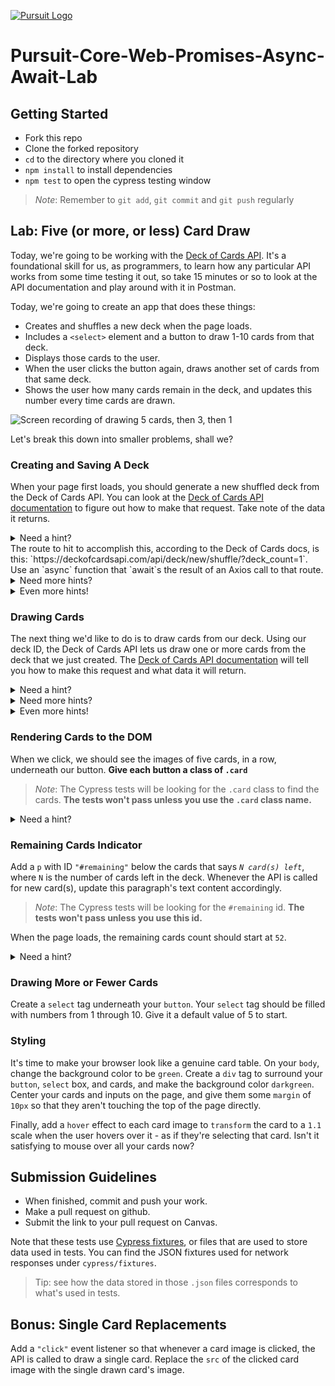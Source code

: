 [![Pursuit Logo](https://avatars1.githubusercontent.com/u/5825944?s=200&v=4)](https://pursuit.org)

# Pursuit-Core-Web-Promises-Async-Await-Lab

## Getting Started

- Fork this repo
- Clone the forked repository
- `cd` to the directory where you cloned it
- `npm install` to install dependencies
- `npm test` to open the cypress testing window

> _Note_: Remember to `git add`, `git commit` and `git push` regularly

## Lab: Five (or more, or less) Card Draw

Today, we're going to be working with the [Deck of Cards API](https://deckofcardsapi.com/).
It's a foundational skill for us, as programmers, to learn how any particular API works from some time testing it out, so take 15 minutes or so to look at the API documentation and play around with it in Postman.

Today, we're going to create an app that does these things:

- Creates and shuffles a new deck when the page loads.
- Includes a `<select>` element and a button to draw 1-10 cards from that deck.
- Displays those cards to the user.
- When the user clicks the button again, draws another set of cards from that same deck.
- Shows the user how many cards remain in the deck, and updates this number every time cards are drawn.

![Screen recording of drawing 5 cards, then 3, then 1](https://user-images.githubusercontent.com/3335181/110704658-46b7f980-81c3-11eb-9acb-8335f483daf3.gif)

Let's break this down into smaller problems, shall we?

### Creating and Saving A Deck

When your page first loads, you should generate a new shuffled deck from the Deck of Cards API. You can look at the [Deck of Cards API documentation](https://deckofcardsapi.com/) to figure out how to make that request. Take note of the data it returns.

<details>
  <summary>Need a hint?</details>
  The route to hit to accomplish this, according to the Deck of Cards docs, is this: `https://deckofcardsapi.com/api/deck/new/shuffle/?deck_count=1`.
  Use an `async` function that `await`s the result of an Axios call to that route.
</details>

<details>
  <summary>Need more hints?</summary>
  The response from that route should give you several parameters, but the two that care about are `deck_id` and `remaining`.
  With this `deck_id`, the Deck of Cards API is going to give us five cards from _that specific deck_ when we draw them.
  If we draw another five cards, it'll draw the next five unique cards from that deck.
  The API will also give us an updated `remaining` count every time we draw cards from that deck.
  The API, in other words, is keeping track of this information for us.
</details>

<details>
  <summary>Even more hints!</summary>
  However, we can't query this API multiple times for that deck if we don't save it.
  Go ahead and save the deck ID in a variable and save the remaining count in another variable.
  Remember not to hard code the ID or count - **whenever the user refreshes the page, we should query the API for a new deck and save our new deck ID.**
</details>

### Drawing Cards

The next thing we'd like to do is to draw cards from our deck.
Using our deck ID, the Deck of Cards API lets us draw one or more cards from the deck that we just created.
The [Deck of Cards API documentation](https://deckofcardsapi.com/) will tell you how to make this request and what data it will return.

<details>
  <summary>Need a hint?</summary>
  The route for drawing five cards should look something like this: `https://deckofcardsapi.com/api/deck/~deckId~/draw/?count=5`, where `~deckId~` is the deck ID item we saved.
  
  Use Axios to query this route.

  What is available to us here in the response? Well, again, we have two useful keys in this response: `cards`, which contains an array of `Card` objects, and `remaining`, which tells us the number of cards left in the deck.
</details>

<details>
  <summary>Need more hints?</summary>
  Each of these `Card` objects have a set of parameters, all of which could prove useful to us, depending on what we want to do with them: There's an `image` URL, which links to a picture of the card.
  There's a `value` and `suit` parameter, and then there's a `code` parameter with shorthand should we need it.
</details>

<details>
  <summary>Even more hints!</summary>
  Create a `button` tag in your HTML.
  When you click on this `button`, you should fire your Axios request to draw five cards.
  Save the cards to a variable in your project.
  You'll also want to update the remaining count that you have saved in your project.
  When you click the button again, you should draw five different cards.
</details>

### Rendering Cards to the DOM

When we click, we should see the images of five cards, in a row, underneath our button. 
**Give each button a class of `.card`**
> _Note_: The Cypress tests will be looking for the `.card` class to find the cards. **The tests won't pass unless you use the `.card` class name.**

<details>
  <summary>Need a hint?</summary>
  In your button event listener, after your Axios request, loop through your five cards.
  Create `img` tags for each of them, give each a class of `.card`, set each `src` to a the card's image URL, and append them to the DOM underneath your `button` tag.
</details>

### Remaining Cards Indicator

Add a `p` with ID `"#remaining"` below the cards that says _`N card(s) left`_, where `N` is the number of cards left in the deck.
Whenever the API is called for new card(s), update this paragraph's text content accordingly.
> _Note_: The Cypress tests will be looking for the `#remaining` id. **The tests won't pass unless you use this id.**

When the page loads, the remaining cards count should start at `52`.

<details>
  <summary>Need a hint?</summary>
  Whenever you draw a card, the API response contains a `remaining` property that says how many cards are left in the deck.
  When you create a deck, the API response also contains a `remaining` key.
</details>
 

### Drawing More or Fewer Cards

Create a `select` tag underneath your `button`.
Your `select` tag should be filled with numbers from 1 through 10.
Give it a default value of 5 to start.

### Styling

It's time to make your browser look like a genuine card table.
On your `body`, change the background color to be `green`.
Create a `div` tag to surround your `button`, `select` box, and cards, and make the background color `darkgreen`.
Center your cards and inputs on the page, and give them some `margin` of `10px` so that they aren't touching the top of the page directly.

Finally, add a `hover` effect to each card image to `transform` the card to a `1.1` scale when the user hovers over it - as if they're selecting that card.
Isn't it satisfying to mouse over all your cards now?

## Submission Guidelines

- When finished, commit and push your work.
- Make a pull request on github.
- Submit the link to your pull request on Canvas.

Note that these tests use [Cypress fixtures](https://docs.cypress.io/api/commands/fixture.html), or files that are used to store data used in tests.
You can find the JSON fixtures used for network responses under `cypress/fixtures`.

> Tip: see how the data stored in those `.json` files corresponds to what's used in tests.

## Bonus: Single Card Replacements

Add a `"click"` event listener so that whenever a card image is clicked, the API is called to draw a single card.
Replace the `src` of the clicked card image with the single drawn card's image. 
